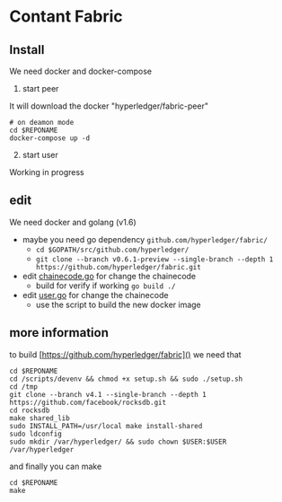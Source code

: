 # Contant Fabric 


## Install

 We need docker and docker-compose 
 
   1. start peer
   
   It will download the docker "hyperledger/fabric-peer"
   ```
   # on deamon mode
   cd $REPONAME
   docker-compose up -d 
   ```
   
   2. start user
   
  Working in progress
   
## edit

  We need docker and golang (v1.6)
   
   - maybe you need go dependency `github.com/hyperledger/fabric/`
        - `cd $GOPATH/src/github.com/hyperledger/`
        - `git clone --branch v0.6.1-preview --single-branch --depth 1 https://github.com/hyperledger/fabric.git`
   - edit [chainecode.go](content-contract-cc/chainecode.go) for change the chainecode
        - build for verify if working    `go build ./`
   - edit [user.go](content-contract-user/user.go) for change the chainecode
        - use the script to build the new docker image
        
   
## more information 

 to build  [https://github.com/hyperledger/fabric]() we need that
  
  ```
  cd $REPONAME
  cd /scripts/devenv && chmod +x setup.sh && sudo ./setup.sh
  cd /tmp
  git clone --branch v4.1 --single-branch --depth 1 https://github.com/facebook/rocksdb.git
  cd rocksdb
  make shared_lib
  sudo INSTALL_PATH=/usr/local make install-shared
  sudo ldconfig
  sudo mkdir /var/hyperledger/ && sudo chown $USER:$USER /var/hyperledger
  ```
  and finally you can make 
  ```
  cd $REPONAME
  make
  ```
